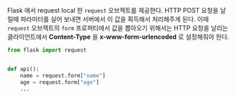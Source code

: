 Flask 에서 request local 한 `request` 오브젝트를 제공한다. HTTP POST 요청을 날릴때 파라미터를 실어 보내면 서버에서 이 값을 획득해서 처리해주게 된다. 이때 `request` 오브젝트의 `form` 프로퍼티에서 값을 뽑아오기 위해서는 HTTP 요청을 날리는 클라이언트에서 **Content-Type** 을 **x-www-form-urlencoded** 로 설정해줘야 한다.  

```python
from flask import request


def api():
    name = request.form["name"]
    age = request.form["age"]
    ...

```